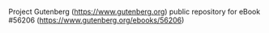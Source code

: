 Project Gutenberg (https://www.gutenberg.org) public repository for
eBook #56206 (https://www.gutenberg.org/ebooks/56206)
